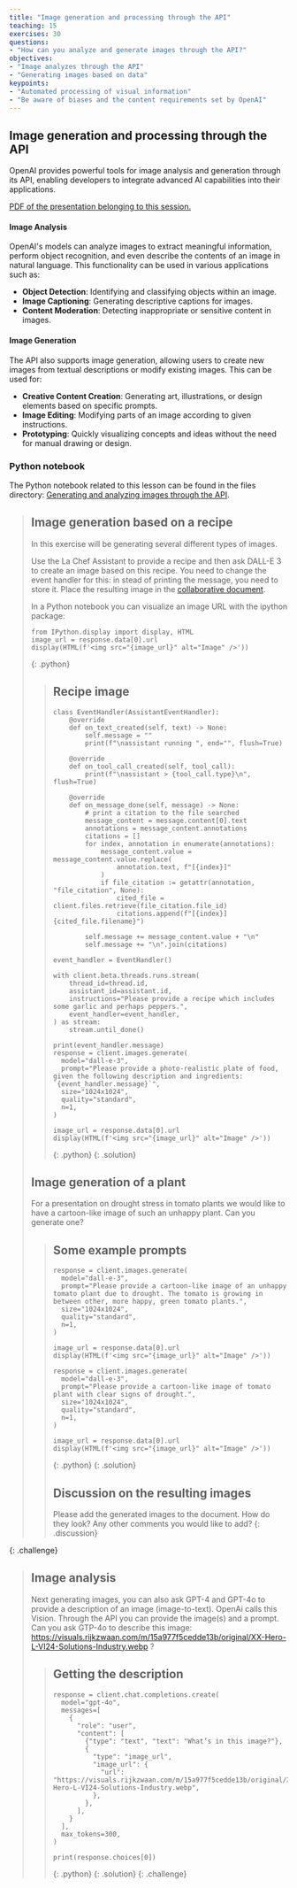 ```yaml
---
title: "Image generation and processing through the API"
teaching: 15
exercises: 30
questions:
- "How can you analyze and generate images through the API?"
objectives:
- "Image analyzes through the API"
- "Generating images based on data"
keypoints:
- "Automated processing of visual information"
- "Be aware of biases and the content requirements set by OpenAI"
---
```


## Image generation and processing through the API

OpenAI provides powerful tools for image analysis and generation through its API, enabling developers to integrate advanced AI capabilities into their applications. 

<a href="{{site.workshop_site}}files/06_imagegeneration.pdf">PDF of the presentation belonging to this session.</a>


#### Image Analysis
OpenAI's models can analyze images to extract meaningful information, perform object recognition, and even describe the contents of an image in natural language. This functionality can be used in various applications such as:

- **Object Detection**: Identifying and classifying objects within an image.
- **Image Captioning**: Generating descriptive captions for images.
- **Content Moderation**: Detecting inappropriate or sensitive content in images.

#### Image Generation
The API also supports image generation, allowing users to create new images from textual descriptions or modify existing images. This can be used for:

- **Creative Content Creation**: Generating art, illustrations, or design elements based on specific prompts.
- **Image Editing**: Modifying parts of an image according to given instructions.
- **Prototyping**: Quickly visualizing concepts and ideas without the need for manual drawing or design.

### Python notebook

The Python notebook related to this lesson can be found in the files directory: <a href="{{site.workshop_site}}files/image_analysis.ipynb">Generating and analyzing images through the API</a>.


> ## Image generation based on a recipe
> In this exercise will be generating several different types of images.
>
> Use the La Chef Assistant to provide a recipe and then ask DALL-E 3 to create an image based on this recipe. You need to change the event handler for this: in stead of printing the message, you need to store it. Place the resulting image in the <a href="{{ page.collaborative_notes }}">collaborative document</a>.
> 
> In a Python notebook you can visualize an image URL with the ipython package:
> ~~~
> from IPython.display import display, HTML
> image_url = response.data[0].url
> display(HTML(f'<img src="{image_url}" alt="Image" />'))
> ~~~
> {: .python}
> > ## Recipe image
> > ~~~
> > class EventHandler(AssistantEventHandler):
> >     @override
> >     def on_text_created(self, text) -> None:
> >         self.message = ""
> >         print(f"\nassistant running ", end="", flush=True)
> > 
> >     @override
> >     def on_tool_call_created(self, tool_call):
> >         print(f"\nassistant > {tool_call.type}\n", flush=True)
> > 
> >     @override
> >     def on_message_done(self, message) -> None:
> >         # print a citation to the file searched
> >         message_content = message.content[0].text
> >         annotations = message_content.annotations
> >         citations = []
> >         for index, annotation in enumerate(annotations):
> >             message_content.value = message_content.value.replace(
> >                 annotation.text, f"[{index}]"
> >             )
> >             if file_citation := getattr(annotation, "file_citation", None):
> >                 cited_file = client.files.retrieve(file_citation.file_id)
> >                 citations.append(f"[{index}] {cited_file.filename}")
> > 
> >         self.message += message_content.value + "\n"
> >         self.message += "\n".join(citations)
> > 
> > event_handler = EventHandler()
> > 
> > with client.beta.threads.runs.stream(
> >     thread_id=thread.id,
> >     assistant_id=assistant.id,
> >     instructions="Please provide a recipe which includes some garlic and perhaps peppers.",
> >     event_handler=event_handler,
> > ) as stream:
> >     stream.until_done()
> > 
> > print(event_handler.message)
> > response = client.images.generate(
> >   model="dall-e-3",
> >   prompt="Please provide a photo-realistic plate of food, given the following description and ingredients: `{event_handler.message}`",
> >   size="1024x1024",
> >   quality="standard",
> >   n=1,
> > )
> > 
> > image_url = response.data[0].url
> > display(HTML(f'<img src="{image_url}" alt="Image" />'))
> > ~~~
> >{: .python}
> {: .solution}
> ## Image generation of a plant
> For a presentation on drought stress in tomato plants we would like to have a cartoon-like image of such an unhappy plant. Can you generate one?
> > ## Some example prompts
> > ~~~
> > response = client.images.generate(
> >   model="dall-e-3",
> >   prompt="Please provide a cartoon-like image of an unhappy tomato plant due to drought. The tomato is growing in between other, more happy, green tomato plants.",
> >   size="1024x1024",
> >   quality="standard",
> >   n=1,
> > )
> > 
> > image_url = response.data[0].url
> > display(HTML(f'<img src="{image_url}" alt="Image" />'))
> > 
> > response = client.images.generate(
> >   model="dall-e-3",
> >   prompt="Please provide a cartoon-like image of tomato plant with clear signs of drought.",
> >   size="1024x1024",
> >   quality="standard",
> >   n=1,
> > )
> > 
> > image_url = response.data[0].url
> > display(HTML(f'<img src="{image_url}" alt="Image" />'))
> > ~~~
> >{: .python}
> {: .solution}
> > ## Discussion on the resulting images
> > Please add the generated images to the document. How do they look? Any other comments you would like to add?
> {: .discussion}
> 
{: .challenge}

> ## Image analysis
> Next generating images, you can also ask GPT-4 and GPT-4o to provide a description of an image (image-to-text). OpenAi calls this Vision.
> Through the API you can provide the image(s) and a prompt. Can you ask GTP-4o to describe this image: <a href="https://visuals.rijkzwaan.com/m/15a977f5cedde13b/original/XX-Hero-L-VI24-Solutions-Industry.webp">https://visuals.rijkzwaan.com/m/15a977f5cedde13b/original/XX-Hero-L-VI24-Solutions-Industry.webp</a> ?
> > ## Getting the description
> > ~~~
> > response = client.chat.completions.create(
> >   model="gpt-4o",
> >   messages=[
> >     {
> >       "role": "user",
> >       "content": [
> >         {"type": "text", "text": "What’s in this image?"},
> >         {
> >           "type": "image_url",
> >           "image_url": {
> >             "url": "https://visuals.rijkzwaan.com/m/15a977f5cedde13b/original/XX-Hero-L-VI24-Solutions-Industry.webp",
> >           },
> >         },
> >       ],
> >     }
> >   ],
> >   max_tokens=300,
> > )
> > 
> > print(response.choices[0])
> > ~~~
> > {: .python}
> {: .solution}
{: .challenge} 